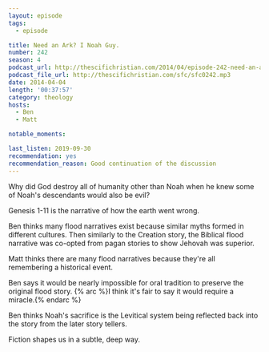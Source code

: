 ```yaml
---
layout: episode
tags:
  - episode

title: Need an Ark? I Noah Guy.
number: 242
season: 4
podcast_url: http://thescifichristian.com/2014/04/episode-242-need-an-ark-i-noah-guy/
podcast_file_url: http://thescifichristian.com/sfc/sfc0242.mp3
date: 2014-04-04
length: '00:37:57'
category: theology
hosts:
  - Ben
  - Matt

notable_moments:

last_listen: 2019-09-30
recommendation: yes
recommendation_reason: Good continuation of the discussion
---
```

Why did God destroy all of humanity other than Noah when he knew some of Noah's descendants would also be evil? 

Genesis 1-11 is the narrative of how the earth went wrong.

Ben thinks many flood narratives exist because similar myths formed in different cultures. Then similarly to the Creation story, the Biblical flood narrative was co-opted from pagan stories to show Jehovah was superior. 

Matt thinks there are many flood narratives because they're all remembering a historical event. 

Ben says it would be nearly impossible for oral tradition to preserve the original flood story. {% arc %}I think it's fair to say it would require a miracle.{% endarc %} 

Ben thinks Noah's sacrifice is the Levitical system being reflected back into the story from the later story tellers.

Fiction shapes us in a subtle, deep way.